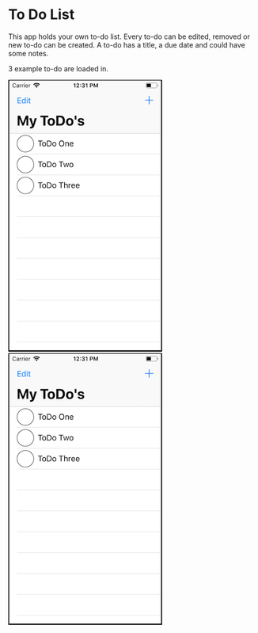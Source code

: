 # To Do List 

This app holds your own to-do list. Every to-do can be edited, removed or new to-do can be created. A to-do has a title, a due date and could have some notes. 

3 example to-do are loaded in.

![1](/doc/1.png)
![2](/doc/1.png)


